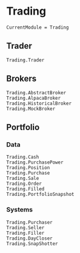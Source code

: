 # Trading
```@meta
CurrentModule = Trading
```
## Trader
```@docs
Trading.Trader
```

## Brokers

```@docs
Trading.AbstractBroker
Trading.AlpacaBroker
Trading.HistoricalBroker
Trading.MockBroker
```

## Portfolio

### Data
```@docs
Trading.Cash
Trading.PurchasePower
Trading.Position
Trading.Purchase
Trading.Sale
Trading.Order
Trading.Filled
Trading.PortfolioSnapshot
```
### Systems
```@docs
Trading.Purchaser
Trading.Seller
Trading.Filler
Trading.DayCloser
Trading.SnapShotter
```

